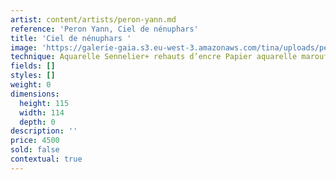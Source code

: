 ```yaml
---
artist: content/artists/peron-yann.md
reference: 'Peron Yann, Ciel de nénuphars'
title: 'Ciel de nénuphars '
image: 'https://galerie-gaia.s3.eu-west-3.amazonaws.com/tina/uploads/peron-yann/galerie gaia - yann peron-p22-27 ENTIER 2.jpg'
technique: Aquarelle Sennelier+ rehauts d’encre Papier aquarelle marouflé sur
fields: []
styles: []
weight: 0
dimensions:
  height: 115
  width: 114
  depth: 0
description: ''
price: 4500
sold: false
contextual: true
---
```


